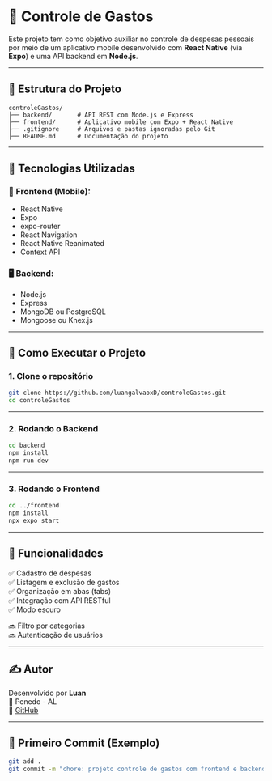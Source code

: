 # 💸 Controle de Gastos

Este projeto tem como objetivo auxiliar no controle de despesas pessoais por meio de um aplicativo mobile desenvolvido com **React Native** (via **Expo**) e uma API backend em **Node.js**.

---

## 📁 Estrutura do Projeto

```
controleGastos/
├── backend/       # API REST com Node.js e Express
├── frontend/      # Aplicativo mobile com Expo + React Native
├── .gitignore     # Arquivos e pastas ignoradas pelo Git
├── README.md      # Documentação do projeto
```

---

## 🚀 Tecnologias Utilizadas

### 📱 Frontend (Mobile):
- React Native
- Expo
- expo-router
- React Navigation
- React Native Reanimated
- Context API

### 🖥️ Backend:
- Node.js
- Express
- MongoDB ou PostgreSQL
- Mongoose ou Knex.js

---

## 📲 Como Executar o Projeto

### 1. Clone o repositório

```bash
git clone https://github.com/luangalvaoxD/controleGastos.git
cd controleGastos
```

---

### 2. Rodando o Backend

```bash
cd backend
npm install
npm run dev
```

---

### 3. Rodando o Frontend

```bash
cd ../frontend
npm install
npx expo start
```

---

## 🧪 Funcionalidades

✅ Cadastro de despesas  
✅ Listagem e exclusão de gastos  
✅ Organização em abas (tabs)  
✅ Integração com API RESTful  
✅ Modo escuro  

🔜 Filtro por categorias  
🔜 Autenticação de usuários  

---

## ✍️ Autor

Desenvolvido por **Luan**  
📍 Penedo - AL  
🔗 [GitHub](https://github.com/luangalvaoxD)

---

## 💾 Primeiro Commit (Exemplo)

```bash
git add .
git commit -m "chore: projeto controle de gastos com frontend e backend"
```

